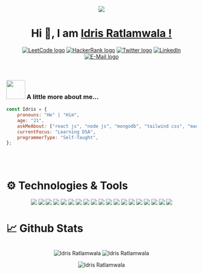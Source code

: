 <p align="center">
<img src="Idris.png" />
</p>



<h1 align="center">Hi 👋, I am <a href="https://github.com/Idris110/" target="_blank"> Idris Ratlamwala ! </a></h1>

<p align="center">
  <a href="https://leetcode.com/Idris110/" target="_blank"><img src="https://img.shields.io/static/v1?label=LeetCode&message=Idris110&style=flat-square&logo=LeetCode&color=blue" alt="LeetCode logo" /></a>
  <a href="https://www.hackerrank.com/Idris110" target="_blank"><img src="https://img.shields.io/static/v1?label=HackerRank&message=Idris110&style=flat-square&logo=HackerRank&color=blue" alt="HackerRank logo" /></a>
  <a href="https://twitter.com/Def_Idris" target="_blank"><img src="https://img.shields.io/static/v1?label=Twitter&message=Idris110&style=flat-square&logo=twitter&color=blue" alt="Twitter logo" /></a>
  <a href="https://www.linkedin.com/in/idris-ratlamwala-15390221a"><img src="https://img.shields.io/static/v1?label=LinkedIn&message=Idris110&style=flat-square&logo=LinkedIn&color=blue" alt="LinkedIn"/></a>
	<a href="mailto:ratlamwalaidris110@gmail.com" target="_blank"><img src="https://img.shields.io/static/v1?label=E-Mail&message=ratlamwalaidris110@gmail.com&style=flat-square&logo=Mail.Ru&color=blue" alt="E-Mail logo" /></a>
 </p>

<br />

### <img src="https://media.giphy.com/media/VgCDAzcKvsR6OM0uWg/giphy.gif" width="50"> A little more about me...  

```javascript
const Idris = {
    pronouns: "He" | "Him",
    age: "21",
    askMeAbout: ["react js", "node js", "mongodb", "tailwind css", "machine learning"],
    currentFocus: "Learning DSA",
    programmerType: "Self-Taught",
};
```



<br />
<br />


<h1>⚙️ Technologies & Tools</h1>
<p align="center">
    <img src="https://img.shields.io/badge/-ReactJs-61DAFB?logo=react&logoColor=white&style=for-the-badge">
    <img src="https://img.shields.io/badge/html5-%23E34F26.svg?style=for-the-badge&logo=html5&logoColor=white">
    <img src="https://img.shields.io/badge/css3-%231572B6.svg?style=for-the-badge&logo=css3&logoColor=white">
    <img src="https://img.shields.io/badge/javascript-%23323330.svg?style=for-the-badge&logo=javascript&logoColor=%23F7DF1E">
    <img src="https://img.shields.io/badge/bootstrap-%23563D7C.svg?style=for-the-badge&logo=bootstrap&logoColor=white">
    <img src="https://img.shields.io/badge/Tailwind_CSS-38B2AC?style=for-the-badge&logo=tailwind-css&logoColor=white">
    <img src="https://img.shields.io/badge/node.js-6DA55F?style=for-the-badge&logo=node.js&logoColor=white">
    <img src="https://img.shields.io/badge/express.js-%23404d59.svg?style=for-the-badge&logo=express&logoColor=%2361DAFB">
    <img src="https://img.shields.io/badge/-firebase-051e34?logo=firebase&logoColor=yellow&style=for-the-badge">
    <img src="https://img.shields.io/badge/-C-BC8F8F?logo=c&logoColor=black&style=for-the-badge">
    <img src="https://img.shields.io/badge/C++-%2300599C.svg?style=for-the-badge&logo=c%2B%2B&logoColor=white">
    <img src="https://img.shields.io/badge/java-%23ED8B00.svg?style=for-the-badge&logo=java&logoColor=white">
    <img src="https://img.shields.io/badge/python-3670A0?style=for-the-badge&logo=python&logoColor=ffdd54">
    <img src="https://img.shields.io/badge/MongoDB-%234ea94b.svg?style=for-the-badge&logo=mongodb&logoColor=white">
    <img src="https://img.shields.io/badge/-mySQL-FFFFE0?logo=mySQL&logoColor=OrangeRed&style=for-the-badge">
    <img src="https://img.shields.io/badge/Django-092E20?style=for-the-badge&logo=django&logoColor=white">
    <img src="https://img.shields.io/badge/flask-%23000.svg?style=for-the-badge&logo=flask&logoColor=white">
    <img src="https://img.shields.io/badge/Heroku-%23430098.svg?style=for-the-badge&logo=heroku&logoColor=white">
    <img src="https://img.shields.io/badge/-figma-FFFFE0?logo=figma&logoColor=OrangeRed&style=for-the-badge">
</p>

<h1>📈 Github Stats</h1>

<p align="center">
<img align="center" style="margin-top:10px"  src="https://github-readme-stats.vercel.app/api?username=idris110&show_icons=true&theme=algolia&locale=en" alt="Idris Ratlamwala" />
<img align="center" style="margin-top:10px" src="https://github-readme-streak-stats.herokuapp.com/?user=idris110&theme=algolia" alt="Idris Ratlamwala" />
</p>
<p align="center">
<img src="https://github-readme-stats.vercel.app/api/top-langs?username=idris110&langs_count=10&show_icons=true&locale=en&layout=compact&theme=algolia" alt="Idris Ratlamwala" />
</p>

<!-- <p align="center"> <a href="https://github.com/ryo-ma/github-profile-trophy"><img src="https://github-profile-trophy.vercel.app/?username=idris110&layout=compact&theme=algolia" alt="Idris Ratlamwala" /></a> </p> -->

<!-- <p>
<p align="left"> <img src="https://komarev.com/ghpvc/?username=idris110&label=Profile%20views&color=0e75b6&style=flat" alt="idris110" /> </p>
</p> -->

